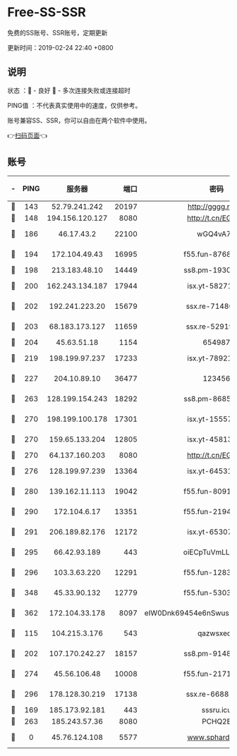 # Free-SS-SSR

免费的SS账号、SSR账号，定期更新

更新时间：2019-02-24 22:40 +0800

## 说明

状态     ：🙂 - 良好 🙁 - 多次连接失败或连接超时

PING值   ：不代表真实使用中的速度，仅供参考。

账号兼容SS、SSR，你可以自由在两个软件中使用。

👉[扫码页面](https://liesauer.github.io/free-ss-ssr.github.io/)👈

## 账号

|-|PING|服务器|端口|密码|加密方式|区域|
|:----:|:----:|:-----:|-----:|:----:|:----:|:----:|
|🙂|143|52.79.241.242|20197|http://gggg.rocks|chacha20|KR|
|🙂|148|194.156.120.127|8080|http://t.cn/EGJIyrl|rc4-md5|RU|
|🙂|186|46.17.43.2|22100|wGQ4vA7D|aes-256-gcm|RU|
|🙂|194|172.104.49.43|16995|f55.fun-87684540|aes-256-cfb|SG|
|🙂|198|213.183.48.10|14449|ss8.pm-19302630|rc4-md5|RU|
|🙂|200|162.243.134.187|17944|isx.yt-58271425|aes-256-cfb|US|
|🙂|202|192.241.223.20|15679|ssx.re-71480022|aes-256-cfb|US|
|🙂|203|68.183.173.127|11659|ssx.re-52919740|aes-256-cfb|US|
|🙂|204|45.63.51.18|1154|654987|chacha20|US|
|🙂|219|198.199.97.237|17233|isx.yt-78921785|aes-256-cfb|US|
|🙂|227|204.10.89.10|36477|123456|aes-256-cfb|US|
|🙂|263|128.199.154.243|18292|ss8.pm-86852078|aes-256-cfb|SG|
|🙂|270|198.199.100.178|17301|isx.yt-15557891|aes-256-cfb|US|
|🙂|270|159.65.133.204|12805|isx.yt-45813634|aes-256-cfb|SG|
|🙂|270|64.137.160.203|8080|http://t.cn/EGJIyrl|rc4-md5|CA|
|🙂|276|128.199.97.239|13364|isx.yt-64531028|aes-256-cfb|SG|
|🙂|280|139.162.11.113|19042|f55.fun-80913463|aes-256-cfb|SG|
|🙂|290|172.104.6.17|13351|f55.fun-21946143|aes-256-cfb|US|
|🙂|291|206.189.82.176|12172|isx.yt-65307149|aes-256-cfb|SG|
|🙂|295|66.42.93.189|443|oiECpTuVmLLxk4Ts|aes-256-cfb|US|
|🙂|296|103.3.63.220|12291|f55.fun-12834026|aes-256-cfb|SG|
|🙂|348|45.33.90.132|12779|f55.fun-53037025|aes-256-cfb|US|
|🙂|362|172.104.33.178|8097|eIW0Dnk69454e6nSwuspv9DmS201tQ0D|aes-256-cfb|SG|
|🙂|115|104.215.3.176|543|qazwsxedc|aes-256-gcm|JP|
|🙂|202|107.170.242.27|18157|ss8.pm-91485344|aes-256-cfb|US|
|🙂|274|45.56.106.48|10008|f55.fun-21710471|aes-256-cfb|US|
|🙂|296|178.128.30.219|17138|ssx.re-66881258|aes-256-cfb|SG|
|🙁|169|185.173.92.181|443|sssru.icu|rc4-md5|RU|
|🙁|263|185.243.57.36|8080|PCHQ2E|rc4-md5|US|
|🙁|0|45.76.124.108|5577|www.sphard.com|aes-256-cfb|AU|
